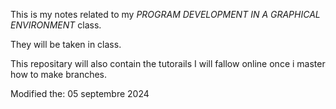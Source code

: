 This is my notes related to my *PROGRAM DEVELOPMENT IN A GRAPHICAL ENVIRONMENT* class. 

They will be taken in class.

This repositary will also contain the tutorails I will fallow online once i master how to make branches.


Modified the: 05 septembre 2024
